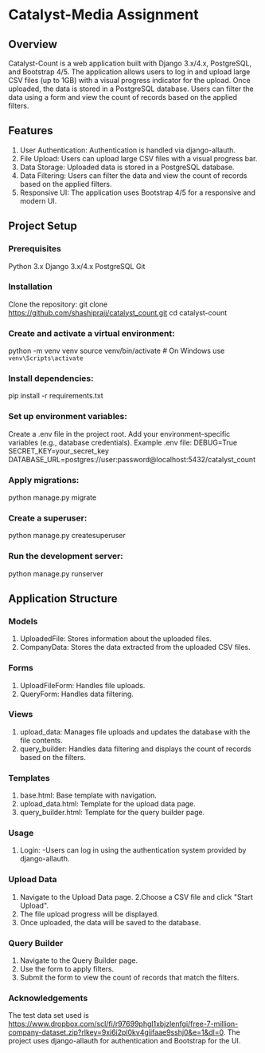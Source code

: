 # Catalyst-Media Assignment

## Overview
Catalyst-Count is a web application built with Django 3.x/4.x, PostgreSQL, and Bootstrap 4/5. The application allows users to log in and upload large CSV files (up to 1GB) with a visual progress indicator for the upload. Once uploaded, the data is stored in a PostgreSQL database. Users can filter the data using a form and view the count of records based on the applied filters.

## Features
1. User Authentication: Authentication is handled via django-allauth.
2.  File Upload: Users can upload large CSV files with a visual progress bar.
3. Data Storage: Uploaded data is stored in a PostgreSQL database.
4. Data Filtering: Users can filter the data and view the count of records based on the applied filters.
5. Responsive UI: The application uses Bootstrap 4/5 for a responsive and modern UI.

## Project Setup
### Prerequisites
Python 3.x
Django 3.x/4.x
PostgreSQL
Git

### Installation
Clone the repository:
git clone https://github.com/shashiprajj/catalyst_count.git
cd catalyst-count

### Create and activate a virtual environment:
python -m venv venv
source venv/bin/activate  # On Windows use `venv\Scripts\activate`

### Install dependencies:
pip install -r requirements.txt

### Set up environment variables:
Create a .env file in the project root.
Add your environment-specific variables (e.g., database credentials).
Example .env file:
   DEBUG=True
   SECRET_KEY=your_secret_key
   DATABASE_URL=postgres://user:password@localhost:5432/catalyst_count

### Apply migrations:
python manage.py migrate

### Create a superuser:
python manage.py createsuperuser

### Run the development server:
python manage.py runserver

## Application Structure
### Models
   1. UploadedFile: Stores information about the uploaded files.
   2. CompanyData: Stores the data extracted from the uploaded CSV files.
### Forms
   1. UploadFileForm: Handles file uploads.
   2. QueryForm: Handles data filtering.
### Views
   1. upload_data: Manages file uploads and updates the database with the file contents.
   2. query_builder: Handles data filtering and displays the count of records based on the filters.
### Templates
   1. base.html: Base template with navigation.
   2. upload_data.html: Template for the upload data page.
   3. query_builder.html: Template for the query builder page.

### Usage
   1. Login: -Users can log in using the authentication system provided by django-allauth.

### Upload Data
   1. Navigate to the Upload Data page.
   2.Choose a CSV file and click "Start Upload".
   3. The file upload progress will be displayed.
   4. Once uploaded, the data will be saved to the database.

### Query Builder
   1. Navigate to the Query Builder page.
   2. Use the form to apply filters.
   3. Submit the form to view the count of records that match the filters.


### Acknowledgements
The test data set used is https://www.dropbox.com/scl/fi/r97699phgl1xbjzlenfgi/free-7-million-company-dataset.zip?rlkey=9xi6i2pl0kv4giifaae9sshj0&e=1&dl=0.
The project uses django-allauth for authentication and Bootstrap for the UI.
